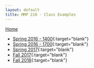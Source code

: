 ```yaml
---
layout: default
title: MMP 210 - Class Examples
---
```

[Home](../)
- [Spring 2016 - 1400](16s/classwork1400){:target="blank"}
- [Spring 2016 - 1700](16s/classwork1700){:target="blank"}
- [Spring 2017](17s/){:target="blank"}
- [Fall 2017](17f/){:target="blank"}
- [Fall 2018](18f/){:target="blank"}

<!-- 
	need to update this with menu,
	maybe iframe 
	save all student works?
 -->
